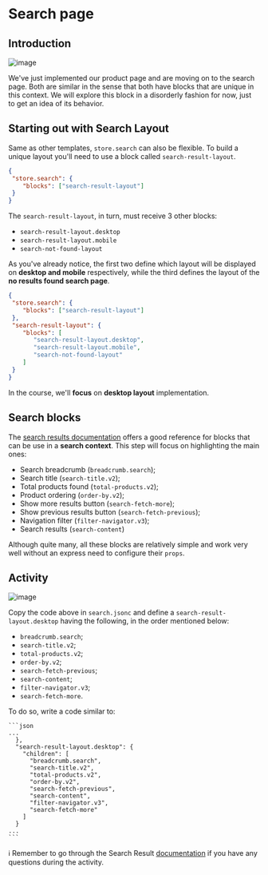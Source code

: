 # Search page

## Introduction  

![image](https://user-images.githubusercontent.com/18701182/69843114-d6db6500-1244-11ea-82a7-b10880e2ed55.png)

We've just implemented our product page and are moving on to the search page. Both are similar in the sense that both have blocks that are unique in this context. We will explore this block in a disorderly fashion for now, just to get an idea of its behavior.

## Starting out with Search Layout  

Same as other templates, `store.search` can also be flexible. To build a unique layout you'll need to use a block called `search-result-layout`.

 ```json
{
  "store.search": {
     "blocks": ["search-result-layout"]
  }
}
```

The `search-result-layout`, in turn, must receive 3 other blocks:

- `search-result-layout.desktop`
- `search-result-layout.mobile`
- `search-not-found-layout`

As you've already notice, the first two define which layout will be displayed on **desktop and mobile** respectively, while the third defines the layout of the **no results found search page**.

 ```json
{
  "store.search": {
     "blocks": ["search-result-layout"]
  },
  "search-result-layout": {
     "blocks": [
        "search-result-layout.desktop",
        "search-result-layout.mobile",
        "search-not-found-layout"
     ]
  }
}
```

In the course, we'll **focus** on **desktop layout** implementation.  

## Search blocks

The [search results documentation](https://vtex.io/docs/components/search-related/vtex.search-result/) offers a good reference for blocks that can be use in a **search context**. This step will focus on highlighting the main ones:

- Search breadcrumb (`breadcrumb.search`);
- Search title (`search-title.v2`);
- Total products found (`total-products.v2`);
- Product ordering (`order-by.v2`);
- Show more results button (`search-fetch-more`);
- Show previous results button (`search-fetch-previous`);
- Navigation filter (`filter-navigator.v3`);
- Search results (`search-content`)

Although quite many, all these blocks are relatively simple and work very well without an express need to configure their `props`.

## Activity

![image](https://user-images.githubusercontent.com/18701182/69843046-7f3cf980-1244-11ea-8309-8a26071cd6f0.png)

Copy the code above in `search.jsonc` and define a `search-result-layout.desktop` having the following, in the order mentioned below:

- `breadcrumb.search`;
- `search-title.v2`;
- `total-products.v2`;
- `order-by.v2`;
- `search-fetch-previous`;
- `search-content`;
- `filter-navigator.v3`;
- `search-fetch-more`.

To do so, write a code similar to:

    ```json
    ...
      },
      "search-result-layout.desktop": {
        "children": [ 
          "breadcrumb.search",
          "search-title.v2",
          "total-products.v2",
          "order-by.v2",
          "search-fetch-previous",
          "search-content",
          "filter-navigator.v3",
          "search-fetch-more"
        ]
      }
    ...
    ```

:information_source: Remember to go through the Search Result [documentation](https://vtex.io/docs/components/all/vtex.search-result/) if you have any questions during the activity.

